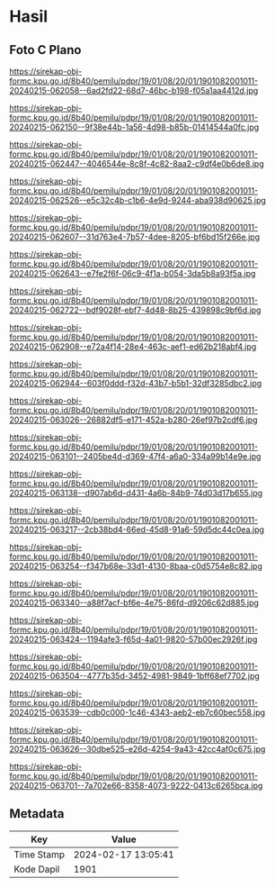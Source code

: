 # Hasil

## Foto C Plano

https://sirekap-obj-formc.kpu.go.id/8b40/pemilu/pdpr/19/01/08/20/01/1901082001011-20240215-062058--6ad2fd22-68d7-46bc-b198-f05a1aa4412d.jpg

https://sirekap-obj-formc.kpu.go.id/8b40/pemilu/pdpr/19/01/08/20/01/1901082001011-20240215-062150--9f38e44b-1a56-4d98-b85b-01414544a0fc.jpg

https://sirekap-obj-formc.kpu.go.id/8b40/pemilu/pdpr/19/01/08/20/01/1901082001011-20240215-062447--4046544e-8c8f-4c82-8aa2-c9df4e0b6de8.jpg

https://sirekap-obj-formc.kpu.go.id/8b40/pemilu/pdpr/19/01/08/20/01/1901082001011-20240215-062526--e5c32c4b-c1b6-4e9d-9244-aba938d90625.jpg

https://sirekap-obj-formc.kpu.go.id/8b40/pemilu/pdpr/19/01/08/20/01/1901082001011-20240215-062607--31d763e4-7b57-4dee-8205-bf6bd15f266e.jpg

https://sirekap-obj-formc.kpu.go.id/8b40/pemilu/pdpr/19/01/08/20/01/1901082001011-20240215-062643--e7fe2f6f-06c9-4f1a-b054-3da5b8a93f5a.jpg

https://sirekap-obj-formc.kpu.go.id/8b40/pemilu/pdpr/19/01/08/20/01/1901082001011-20240215-062722--bdf9028f-ebf7-4d48-8b25-439898c9bf6d.jpg

https://sirekap-obj-formc.kpu.go.id/8b40/pemilu/pdpr/19/01/08/20/01/1901082001011-20240215-062908--e72a4f14-28e4-463c-aef1-ed62b218abf4.jpg

https://sirekap-obj-formc.kpu.go.id/8b40/pemilu/pdpr/19/01/08/20/01/1901082001011-20240215-062944--603f0ddd-f32d-43b7-b5b1-32df3285dbc2.jpg

https://sirekap-obj-formc.kpu.go.id/8b40/pemilu/pdpr/19/01/08/20/01/1901082001011-20240215-063026--26882df5-e171-452a-b280-26ef97b2cdf6.jpg

https://sirekap-obj-formc.kpu.go.id/8b40/pemilu/pdpr/19/01/08/20/01/1901082001011-20240215-063101--2405be4d-d369-47f4-a6a0-334a99b14e9e.jpg

https://sirekap-obj-formc.kpu.go.id/8b40/pemilu/pdpr/19/01/08/20/01/1901082001011-20240215-063138--d907ab6d-d431-4a6b-84b9-74d03d17b655.jpg

https://sirekap-obj-formc.kpu.go.id/8b40/pemilu/pdpr/19/01/08/20/01/1901082001011-20240215-063217--2cb38bd4-66ed-45d8-91a6-59d5dc44c0ea.jpg

https://sirekap-obj-formc.kpu.go.id/8b40/pemilu/pdpr/19/01/08/20/01/1901082001011-20240215-063254--f347b68e-33d1-4130-8baa-c0d5754e8c82.jpg

https://sirekap-obj-formc.kpu.go.id/8b40/pemilu/pdpr/19/01/08/20/01/1901082001011-20240215-063340--a88f7acf-bf6e-4e75-86fd-d9206c62d885.jpg

https://sirekap-obj-formc.kpu.go.id/8b40/pemilu/pdpr/19/01/08/20/01/1901082001011-20240215-063424--1194afe3-f65d-4a01-9820-57b00ec2926f.jpg

https://sirekap-obj-formc.kpu.go.id/8b40/pemilu/pdpr/19/01/08/20/01/1901082001011-20240215-063504--4777b35d-3452-4981-9849-1bff68ef7702.jpg

https://sirekap-obj-formc.kpu.go.id/8b40/pemilu/pdpr/19/01/08/20/01/1901082001011-20240215-063539--cdb0c000-1c46-4343-aeb2-eb7c60bec558.jpg

https://sirekap-obj-formc.kpu.go.id/8b40/pemilu/pdpr/19/01/08/20/01/1901082001011-20240215-063626--30dbe525-e26d-4254-9a43-42cc4af0c675.jpg

https://sirekap-obj-formc.kpu.go.id/8b40/pemilu/pdpr/19/01/08/20/01/1901082001011-20240215-063701--7a702e66-8358-4073-9222-0413c6265bca.jpg


## Metadata

| Key        | Value               |
| ---------- | ------------------- |
| Time Stamp | 2024-02-17 13:05:41 |
| Kode Dapil | 1901                |



